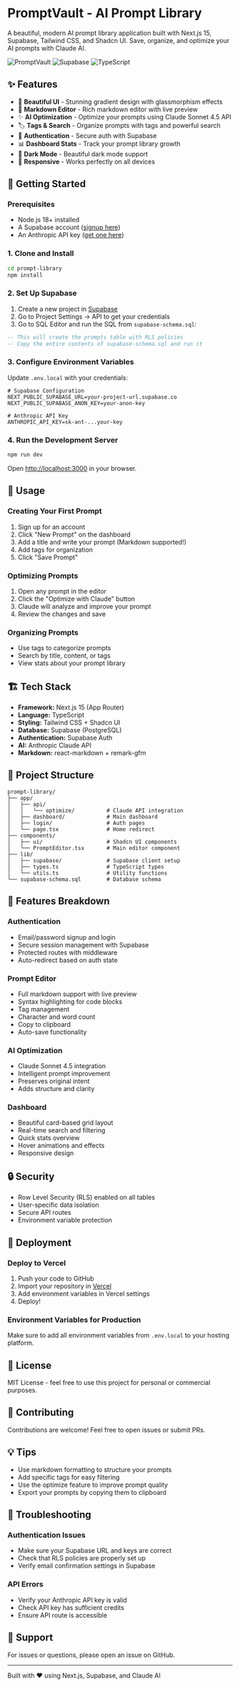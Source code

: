 # PromptVault - AI Prompt Library

A beautiful, modern AI prompt library application built with Next.js 15, Supabase, Tailwind CSS, and Shadcn UI. Save, organize, and optimize your AI prompts with Claude AI.

![PromptVault](https://img.shields.io/badge/Next.js-15-black)
![Supabase](https://img.shields.io/badge/Supabase-Auth%20%26%20DB-green)
![TypeScript](https://img.shields.io/badge/TypeScript-5-blue)

## ✨ Features

- 🎨 **Beautiful UI** - Stunning gradient design with glassmorphism effects
- 📝 **Markdown Editor** - Rich markdown editor with live preview
- ✨ **AI Optimization** - Optimize your prompts using Claude Sonnet 4.5 API
- 🏷️ **Tags & Search** - Organize prompts with tags and powerful search
- 🔐 **Authentication** - Secure auth with Supabase
- 📊 **Dashboard Stats** - Track your prompt library growth
- 🌙 **Dark Mode** - Beautiful dark mode support
- 📱 **Responsive** - Works perfectly on all devices

## 🚀 Getting Started

### Prerequisites

- Node.js 18+ installed
- A Supabase account ([signup here](https://supabase.com))
- An Anthropic API key ([get one here](https://console.anthropic.com))

### 1. Clone and Install

```bash
cd prompt-library
npm install
```

### 2. Set Up Supabase

1. Create a new project in [Supabase](https://supabase.com)
2. Go to Project Settings → API to get your credentials
3. Go to SQL Editor and run the SQL from `supabase-schema.sql`:

```sql
-- This will create the prompts table with RLS policies
-- Copy the entire contents of supabase-schema.sql and run it
```

### 3. Configure Environment Variables

Update `.env.local` with your credentials:

```env
# Supabase Configuration
NEXT_PUBLIC_SUPABASE_URL=your-project-url.supabase.co
NEXT_PUBLIC_SUPABASE_ANON_KEY=your-anon-key

# Anthropic API Key
ANTHROPIC_API_KEY=sk-ant-...your-key
```

### 4. Run the Development Server

```bash
npm run dev
```

Open [http://localhost:3000](http://localhost:3000) in your browser.

## 📖 Usage

### Creating Your First Prompt

1. Sign up for an account
2. Click "New Prompt" on the dashboard
3. Add a title and write your prompt (Markdown supported!)
4. Add tags for organization
5. Click "Save Prompt"

### Optimizing Prompts

1. Open any prompt in the editor
2. Click the "Optimize with Claude" button
3. Claude will analyze and improve your prompt
4. Review the changes and save

### Organizing Prompts

- Use tags to categorize prompts
- Search by title, content, or tags
- View stats about your prompt library

## 🏗️ Tech Stack

- **Framework:** Next.js 15 (App Router)
- **Language:** TypeScript
- **Styling:** Tailwind CSS + Shadcn UI
- **Database:** Supabase (PostgreSQL)
- **Authentication:** Supabase Auth
- **AI:** Anthropic Claude API
- **Markdown:** react-markdown + remark-gfm

## 📁 Project Structure

```
prompt-library/
├── app/
│   ├── api/
│   │   └── optimize/          # Claude API integration
│   ├── dashboard/             # Main dashboard
│   ├── login/                 # Auth pages
│   └── page.tsx               # Home redirect
├── components/
│   ├── ui/                    # Shadcn UI components
│   └── PromptEditor.tsx       # Main editor component
├── lib/
│   ├── supabase/              # Supabase client setup
│   ├── types.ts               # TypeScript types
│   └── utils.ts               # Utility functions
└── supabase-schema.sql        # Database schema
```

## 🎨 Features Breakdown

### Authentication
- Email/password signup and login
- Secure session management with Supabase
- Protected routes with middleware
- Auto-redirect based on auth state

### Prompt Editor
- Full markdown support with live preview
- Syntax highlighting for code blocks
- Tag management
- Character and word count
- Copy to clipboard
- Auto-save functionality

### AI Optimization
- Claude Sonnet 4.5 integration
- Intelligent prompt improvement
- Preserves original intent
- Adds structure and clarity

### Dashboard
- Beautiful card-based grid layout
- Real-time search and filtering
- Quick stats overview
- Hover animations and effects
- Responsive design

## 🔒 Security

- Row Level Security (RLS) enabled on all tables
- User-specific data isolation
- Secure API routes
- Environment variable protection

## 🚢 Deployment

### Deploy to Vercel

1. Push your code to GitHub
2. Import your repository in [Vercel](https://vercel.com)
3. Add environment variables in Vercel settings
4. Deploy!

### Environment Variables for Production

Make sure to add all environment variables from `.env.local` to your hosting platform.

## 📝 License

MIT License - feel free to use this project for personal or commercial purposes.

## 🤝 Contributing

Contributions are welcome! Feel free to open issues or submit PRs.

## 💡 Tips

- Use markdown formatting to structure your prompts
- Add specific tags for easy filtering
- Use the optimize feature to improve prompt quality
- Export your prompts by copying them to clipboard

## 🐛 Troubleshooting

### Authentication Issues
- Make sure your Supabase URL and keys are correct
- Check that RLS policies are properly set up
- Verify email confirmation settings in Supabase

### API Errors
- Verify your Anthropic API key is valid
- Check API key has sufficient credits
- Ensure API route is accessible

## 📧 Support

For issues or questions, please open an issue on GitHub.

---

Built with ❤️ using Next.js, Supabase, and Claude AI
